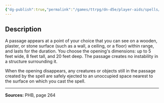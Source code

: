 ```yaml
---
{"dg-publish":true,"permalink":"/games/ttrpg/dn-d5e/player-aids/spells/level-5/passwall/","tags":["TTRPG/DND/5e","verbal","somatic","material"]}
---
```



## Description
A passage appears at a point of your choice that you can see on a wooden, plaster, or stone surface (such as a wall, a ceiling, or a floor) within range, and lasts for the duration.
You choose the opening's dimensions: up to 5 feet wide, 8 feet tall, and 20 feet deep.
The passage creates no instability in a structure surrounding it.

When the opening disappears, any creatures or objects still in the passage created by the spell are safely ejected to an unoccupied space nearest to the surface on which you cast the spell.

---

**Sources:** PHB, page 264
